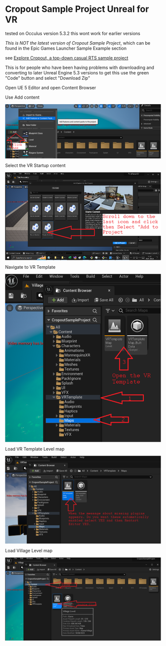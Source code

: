 # Cropout Sample Project Unreal for VR 

tested on Occulus  version 5.3.2 this wont work for earlier versions

*This is NOT the latest version of  Cropout Sample Project*, which can be found in the Epic Games Launcher Sample Example section

see [Explore Cropout, a top-down casual RTS sample project](https://forums.unrealengine.com/t/explore-cropout-a-top-down-casual-rts-sample-project-general-announcements/1239909)


This is for people who have been having problems with downloading and converting to later Unreal Engine 5.3 versions
to get this use the green "Code" button and select "Download Zip"

Open UE 5 Editor and open Content Browser

Use Add content

<img alt="Vr add" src="/VR%20how%20to%20update/AddVR.png" align="top" width="600">

Select the VR Startup content

<img alt="Vr add" src="/VR%20how%20to%20update/AddVR53template.png" align="top" width="600">

Navigate to VR Template

<img alt="Vr setup one" src="/VR%20how%20to%20update/1NavigateVRtemplate.png" align="top" width="600">

Load VR Template Level map

<img alt="Vr setup two" src="/VR%20how%20to%20update/2VRLevel%20loading.png" align="top" width="600">

Load Village Level map

<img alt="Vr setup one" src="/VR%20how%20to%20update/3Set%20Back%20to%20Village%20Level.png"  align="top" width="600">

